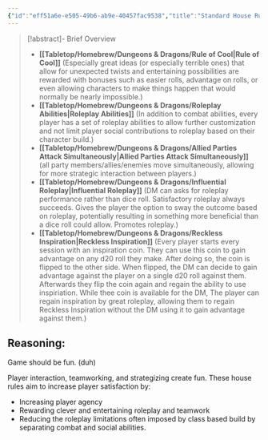 ```yaml
---
{"id":"eff51a6e-e505-49b6-ab9e-40457fac9538","title":"Standard House Rules","description":"The House Rules I generally use for Dungeons & Dragons.","publish":true,"date_created":"Sunday, April 21st 2024, 10:55:02 pm","date_modified":"Monday, April 22nd 2024, 10:53:16 pm","cssclasses":["mado-heading"],"path":"Tabletop/Homebrew/Dungeons & Dragons/Standard House Rules.md","permalink":"/tabletop/homebrew/dungeons-and-dragons/standard-house-rules/","PassFrontmatter":true}
---
```



> [!abstract]- Brief Overview
> - **[[Tabletop/Homebrew/Dungeons & Dragons/Rule of Cool\|Rule of Cool]]** (Especially great ideas (or especially terrible ones) that allow for unexpected twists and entertaining possibilities are rewarded with bonuses such as easier rolls, advantage on rolls, or even allowing characters to make things happen that would normally be nearly impossible.)
> - **[[Tabletop/Homebrew/Dungeons & Dragons/Roleplay Abilities\|Roleplay Abilities]]** (In addition to combat abilities, every player has a set of roleplay abilities to allow further customization and not limit player social contributions to roleplay based on their character build.)
> - **[[Tabletop/Homebrew/Dungeons & Dragons/Allied Parties Attack Simultaneously\|Allied Parties Attack Simultaneously]]** (all party members/allies/enemies move simultaneously, allowing for more strategic interaction between players.)
> - **[[Tabletop/Homebrew/Dungeons & Dragons/Influential Roleplay\|Influential Roleplay]]** (DM can asks for roleplay performance rather than dice roll. Satisfactory roleplay always succeeds. Gives the player the option to sway the outcome based on roleplay, potentially resulting in something more beneficial than a dice roll could allow. Promotes roleplay.)
> - **[[Tabletop/Homebrew/Dungeons & Dragons/Reckless Inspiration\|Reckless Inspiration]]** (Every player starts every session with an inspiration coin. They can use this coin to gain advantage on any d20 roll they make. After doing so, the coin is flipped to the other side. When flipped, the DM can decide to gain advantage against the player on a single d20 roll against them. Afterwards they flip the coin again and regain the ability to use inspiriation. While thee coin is available for the DM, The player can regain inspiration by great roleplay, allowing them to regain Reckless Inspiration without the DM using it to gain advantage against them.)

## Reasoning:

Game should be fun. (duh)

Player interaction, teamworking, and strategizing create fun. These house rules aim to increase player satisfaction by:

- Increasing player agency
- Rewarding clever and entertaining roleplay and teamwork
- Reducing the roleplay limitations often imposed by class based build by separating combat and social abilities.
